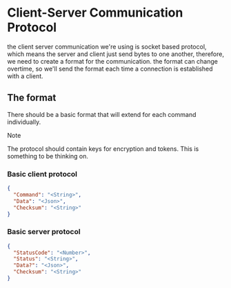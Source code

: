 # Client-Server Communication Protocol
the client server communication we're using is socket based protocol, which means the server and client just send
bytes to one another, therefore, we need to create a format for the communication.
the format can change overtime, so we'll send the format each time a connection is established with a client.

## The format
There should be a basic format that will extend for each command individually.

> [!Note]
> The protocol should contain keys for encryption and tokens. This is something to be thinking on.

### Basic client protocol
```json
{
  "Command": "<String>",
  "Data": "<Json>",
  "Checksum": "<String>"
}
```

### Basic server protocol
```json
{
  "StatusCode": "<Number>",
  "Status": "<String>",
  "Data?": "<Json>",
  "Checksum": "<String>"
}
```
